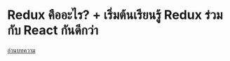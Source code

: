 # Redux คืออะไร? + เริ่มต้นเรียนรู้ Redux ร่วมกับ React กันดีกว่า

[อ่านบทความ](https://devahoy.com/blog/2018/07/introduction-to-redux/)
